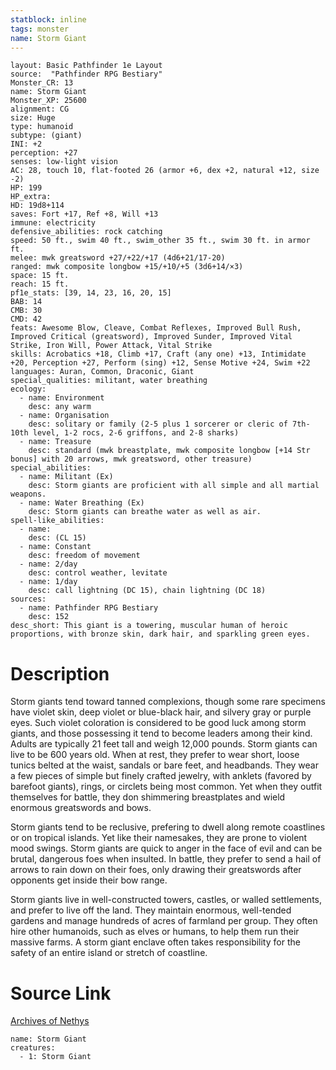 ```yaml
---
statblock: inline
tags: monster
name: Storm Giant
---
```

```statblock
layout: Basic Pathfinder 1e Layout
source:  "Pathfinder RPG Bestiary"
Monster_CR: 13
name: Storm Giant
Monster_XP: 25600
alignment: CG
size: Huge
type: humanoid
subtype: (giant)
INI: +2
perception: +27
senses: low-light vision
AC: 28, touch 10, flat-footed 26 (armor +6, dex +2, natural +12, size -2)
HP: 199
HP_extra: 
HD: 19d8+114
saves: Fort +17, Ref +8, Will +13
immune: electricity
defensive_abilities: rock catching
speed: 50 ft., swim 40 ft., swim_other 35 ft., swim 30 ft. in armor ft.
melee: mwk greatsword +27/+22/+17 (4d6+21/17-20)
ranged: mwk composite longbow +15/+10/+5 (3d6+14/×3)
space: 15 ft.
reach: 15 ft.
pf1e_stats: [39, 14, 23, 16, 20, 15]
BAB: 14
CMB: 30
CMD: 42
feats: Awesome Blow, Cleave, Combat Reflexes, Improved Bull Rush, Improved Critical (greatsword), Improved Sunder, Improved Vital Strike, Iron Will, Power Attack, Vital Strike
skills: Acrobatics +18, Climb +17, Craft (any one) +13, Intimidate +20, Perception +27, Perform (sing) +12, Sense Motive +24, Swim +22
languages: Auran, Common, Draconic, Giant
special_qualities: militant, water breathing
ecology:
  - name: Environment
    desc: any warm
  - name: Organisation
    desc: solitary or family (2-5 plus 1 sorcerer or cleric of 7th-10th level, 1-2 rocs, 2-6 griffons, and 2-8 sharks)
  - name: Treasure
    desc: standard (mwk breastplate, mwk composite longbow [+14 Str bonus] with 20 arrows, mwk greatsword, other treasure)
special_abilities:
  - name: Militant (Ex)
    desc: Storm giants are proficient with all simple and all martial weapons.
  - name: Water Breathing (Ex)
    desc: Storm giants can breathe water as well as air.
spell-like_abilities:
  - name:
    desc: (CL 15)
  - name: Constant
    desc: freedom of movement
  - name: 2/day
    desc: control weather, levitate
  - name: 1/day
    desc: call lightning (DC 15), chain lightning (DC 18)
sources:
  - name: Pathfinder RPG Bestiary
    desc: 152
desc_short: This giant is a towering, muscular human of heroic proportions, with bronze skin, dark hair, and sparkling green eyes.
```
# Description
Storm giants tend toward tanned complexions, though some rare specimens have violet skin, deep violet or blue-black hair, and silvery gray or purple eyes. Such violet coloration is considered to be good luck among storm giants, and those possessing it tend to become leaders among their kind. Adults are typically 21 feet tall and weigh 12,000 pounds. Storm giants can live to be 600 years old. When at rest, they prefer to wear short, loose tunics belted at the waist, sandals or bare feet, and headbands. They wear a few pieces of simple but finely crafted jewelry, with anklets (favored by barefoot giants), rings, or circlets being most common. Yet when they outfit themselves for battle, they don shimmering breastplates and wield enormous greatswords and bows.

Storm giants tend to be reclusive, prefering to dwell along remote coastlines or on tropical islands. Yet like their namesakes, they are prone to violent mood swings. Storm giants are quick to anger in the face of evil and can be brutal, dangerous foes when insulted. In battle, they prefer to send a hail of arrows to rain down on their foes, only drawing their greatswords after opponents get inside their bow range.

Storm giants live in well-constructed towers, castles, or walled settlements, and prefer to live off the land. They maintain enormous, well-tended gardens and manage hundreds of acres of farmland per group. They often hire other humanoids, such as elves or humans, to help them run their massive farms. A storm giant enclave often takes responsibility for the safety of an entire island or stretch of coastline.
# Source Link
[Archives of Nethys](https://aonprd.com/MonsterDisplay.aspx?ItemName=Storm%20Giant)
```encounter-table
name: Storm Giant
creatures:
  - 1: Storm Giant
```
